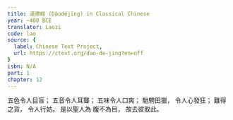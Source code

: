 ```yaml
---
title: 道德經 (Dàodéjīng) in Classical Chinese
year: ~400 BCE
translator: Laozi
code: lao
source: {
  label: Chinese Text Project,
  url: https://ctext.org/dao-de-jing?en=off
}
isbn: N/A
part: 1
chapter: 12
---
```

五色令人目盲；
五音令人耳聾；
五味令人口爽；
馳騁田獵，
令人心發狂；
難得之貨，
令人行妨。
是以聖人為
腹不為目，
故去彼取此。